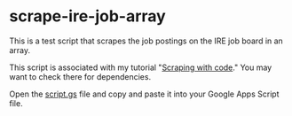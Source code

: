 # scrape-ire-job-array
This is a test script that scrapes the job postings on the IRE job board in an array.

This script is associated with my tutorial "[Scraping with code](https://docs.google.com/presentation/d/1a1YGFV_5NYt9AcPaJU3miMKAAlHoTNGbj56HCNa296E/edit?usp=sharing)." You may want to check there for dependencies.

Open the [script.gs](https://github.com/samanthasunne/scrape-ire-job-array/blob/master/script.gs) file and copy and paste it into your Google Apps Script file.
